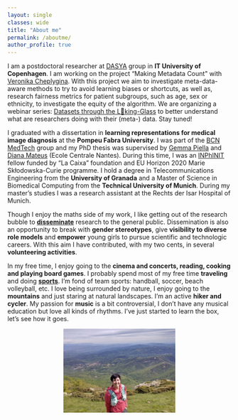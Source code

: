 ```yaml
---
layout: single
classes: wide
title: "About me"
permalink: /aboutme/
author_profile: true
---
```

I am a postdoctoral researcher at [DASYA](https://dasya.itu.dk/) group in **IT University of Copenhagen**. I am working on the project “Making Metadata Count" with [Veronika Cheplygina](https://veronikach.com/). With this project we aim to investigate meta-data-aware methods to try to avoid learning biases or shortcuts, as well as, research fairness metrics for patient subgroups, such as age, sex or ethnicity, to investigate the equity of the algorithm. We are organizing a webinar series: [Datasets through the L👀king-Glass](https://purrlab.github.io/webinar/) to better understand what are researchers doing with their (meta-) data. Stay tuned!

I graduated with a dissertation in **learning representations for medical image diagnosis** at the **Pompeu Fabra University**. I was part of the [BCN MedTech](https://www.upf.edu/web/bcn-medtech/) group and my PhD thesis was supervised by [Gemma Piella](https://www.upf.edu/web/simbiosys/entry/-/-/37215/adscripcion/gemma-piella) and [Diana Mateus]() (Ecole Centrale Nantes). During this time, I was an [INPhINIT](https://fundacionlacaixa.org/en/inphinit-doctoral-fellowships-call) fellow funded by “La Caixa” foundation and EU Horizon 2020 Marie Skłodowska-Curie programme. I hold a degree in Telecommunications Engineering from the **University of Granada** and a Master of Science in Biomedical Computing from the **Technical University of Munich**. During my master’s studies I was a research assistant at the Rechts der Isar Hospital of Munich.

Though I enjoy the maths side of my work, I like getting out of the research bubble to **[disseminate](https://ameliajimenez.github.io/outreach/)** research to the general public. Dissemination is also an opportunity to break with **gender stereotypes**, give **visibility to diverse role models** and **empower** young girls to pursue scientific and technologic careers. With this aim I have contributed, with my two cents, in several **volunteering activities**.

In my free time, I enjoy going to the **cinema and concerts, reading, cooking and playing board games**. I probably spend most of my free time **traveling** and doing **[sports](https://www.strava.com/athletes/80615838)**. I’m fond of team sports: handball, soccer, beach volleyball, etc. I love being surrounded by nature, I enjoy going to the **mountains** and just staring at natural landscapes. I’m an active **hiker and cycler**. My passion for **music** is a bit controversial, I don’t have any musical education but love all kinds of rhythms. I’ve just started to learn the box, let’s see how it goes.

<p align="center"><img width="50%" src="../images/travessa-montseny.jpg"  /></p>
